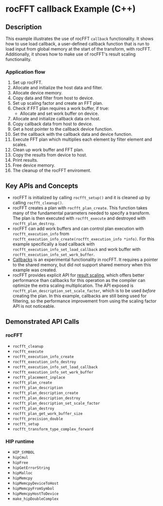 # rocFFT callback Example (C++)

## Description

This example illustrates the use of rocFFT `callback` functionality. It shows how to use load callback, a user-defined callback function that is run to load input from global memory at the start of the transform, with rocFFT. Additionally, it shows how to make use of rocFFT's result scaling functionality.

### Application flow

1. Set up rocFFT.
2. Allocate and initialize the host data and filter.
3. Allocate device memory.
4. Copy data and filter from host to device.
5. Set up scaling factor and create an FFT plan.
6. Check if FFT plan requires a work buffer, if true:
   - Allocate and set work buffer on device.
7. Allocate and initialize callback data on host.
8. Copy callback data from host to device.
9. Get a host pointer to the callback device function.
10. Set the callback with the callback data and device function.
11. Execute FFT plan which multiplies each element by filter element and scales.
12. Clean up work buffer and FFT plan.
13. Copy the results from device to host.
14. Print results.
15. Free device memory.
16. The cleanup of the rocFFT enviroment.

## Key APIs and Concepts

- rocFFT is initialized by calling `rocfft_setup()` and it is cleaned up by calling `rocfft_cleanup()`.
- rocFFT creates a plan with `rocfft_plan_create`. This function takes many of the fundamental parameters needed to specify a transform. The plan is then executed with `rocfft_execute` and destroyed with `rocfft_plan_destroy`.
- rocFFT can add work buffers and can control plan execution with `rocfft_execution_info` from `rocfft_execution_info_create(rocfft_execution_info *info)`. For this example specifically a load callback with `rocfft_execution_info_set_load_callback` and work buffer with `rocfft_execution_info_set_work_buffer`.
- [Callbacks](https://rocm.docs.amd.com/projects/rocFFT/en/latest/index.html#load-and-store-callbacks) is an experimental functionality in rocFFT. It requires a pointer to the shared memory, but did not support shared memory when this example was created.
- rocFFT provides explicit API for [result scaling](https://rocm.docs.amd.com/projects/rocFFT/en/latest/how-to/working-with-rocfft.html#result-scaling), which offers better performance than callbacks for this operation as the compiler can optimize the extra scaling multiplication. The API exposed is `rocfft_plan_description_set_scale_factor`, which is to be used _before_ creating the plan. In this example, callbacks are still being used for filtering, so the performance improvement from using the scaling factor API is not noticeable.

## Demonstrated API Calls

### rocFFT

- `rocfft_cleanup`
- `rocfft_execute`
- `rocfft_execution_info_create`
- `rocfft_execution_info_destroy`
- `rocfft_execution_info_set_load_callback`
- `rocfft_execution_info_set_work_buffer`
- `rocfft_placement_inplace`
- `rocfft_plan_create`
- `rocfft_plan_description`
- `rocfft_plan_description_create`
- `rocfft_plan_description_destroy`
- `rocfft_plan_description_set_scale_factor`
- `rocfft_plan_destroy`
- `rocfft_plan_get_work_buffer_size`
- `rocfft_precision_double`
- `rocfft_setup`
- `rocfft_transform_type_complex_forward`

### HIP runtime

- `HIP_SYMBOL`
- `hipCmul`
- `hipFree`
- `hipGetErrorString`
- `hipMalloc`
- `hipMemcpy`
- `hipMemcpyDeviceToHost`
- `hipMemcpyFromSymbol`
- `hipMemcpyHostToDevice`
- `make_hipDoubleComplex`
